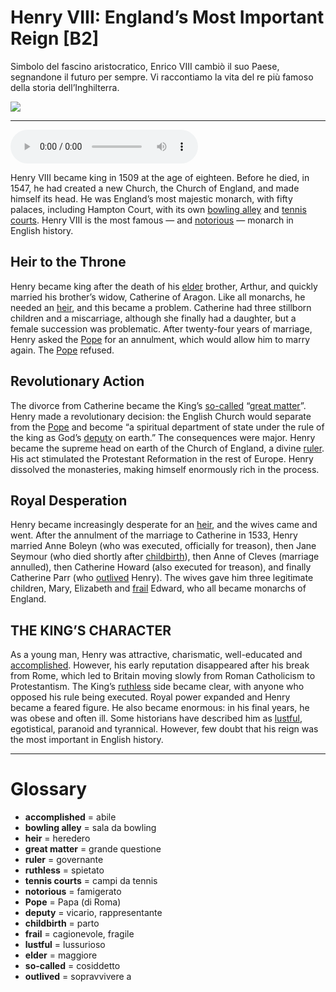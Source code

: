 # Henry VIII: England’s Most Important Reign   [B2]

Simbolo del fascino aristocratico, Enrico VIII cambiò il suo Paese, segnandone il futuro per
sempre. Vi raccontiamo la vita del re più famoso della storia dell’Inghilterra.

![](Henry%20VIII%20England%E2%80%99s%20Most%20Important%20Reign.jpg)

--------------

<div>
<audio controls autoplay>
    <source src="https://raw.githubusercontent.com/dartie/knowledge-base/main/English/SpeakUp/2023-02/Henry%20VIII%20England%E2%80%99s%20Most%20Important%20Reign.mp3" type="audio/mpeg">
</audio>
</div>


Henry VIII became king in 1509 at the age of eighteen. Before he died, in 1547, he had created a new Church, the Church of England, and made himself its head. He was England’s most majestic monarch, with fifty palaces, including Hampton Court, with its own [bowling alley](## "sala da bowling") and [tennis courts](## "campi da tennis"). Henry VIII is the most famous — and [notorious](## "famigerato") — monarch in English history.

## Heir to the Throne
Henry became king after the death of his [elder](## "maggiore") brother, Arthur, and quickly married his brother’s widow, Catherine of Aragon. Like all monarchs, he needed an [heir](## "heredero"), and this became a problem. Catherine had three stillborn children and a miscarriage, although she finally had a daughter, but a female succession was problematic. After twenty-four years of marriage, Henry asked the [Pope](## "Papa (di Roma)") for an annulment, which would allow him to marry again. The [Pope](## "Papa (di Roma)") refused. 

## Revolutionary Action
The divorce from Catherine became the King’s [so-called](## "cosiddetto") “[great matter](## "grande questione")”. Henry made a revolutionary decision: the English Church would separate from the [Pope](## "Papa (di Roma)") and become “a spiritual department of state under the rule of the king as God’s [deputy](## "vicario, rappresentante") on earth.” The consequences were major. Henry became the supreme head on earth of the Church of England, a divine [ruler](## "governante"). His act stimulated the Protestant Reformation in the rest of Europe. Henry dissolved the monasteries, making himself enormously rich in the process.

## Royal Desperation
Henry became increasingly desperate for an [heir](## "heredero"), and the wives came and went. After the annulment of the marriage to Catherine in 1533, Henry married Anne Boleyn (who was executed, officially for treason), then Jane Seymour (who died shortly after [childbirth](## "parto")), then Anne of Cleves (marriage annulled), then Catherine Howard (also executed for treason), and finally Catherine Parr (who [outlived](## "sopravvivere a") Henry). The wives gave him three legitimate children, Mary, Elizabeth and [frail](## "cagionevole, fragile") Edward, who all became monarchs of England. 

## THE KING’S CHARACTER
As a young man, Henry was attractive, charismatic, well-educated and [accomplished](## "abile"). However, his early reputation disappeared after his break from Rome, which led to Britain moving slowly from Roman Catholicism to Protestantism. The King’s [ruthless](## "spietato") side became clear, with anyone who opposed his rule being executed. Royal power expanded and Henry became a feared figure. He also became enormous: in his final years, he was obese and often ill. Some historians have described him as [lustful](## "lussurioso"), egotistical, paranoid and tyrannical. However, few doubt that his reign was the most important in English history.

--------------

<div style = "display:block; clear:both; page-break-after:always;"></div>

# Glossary
* **accomplished** = abile
* **bowling alley** = sala da bowling
* **heir** = heredero
* **great matter** = grande questione
* **ruler** = governante
* **ruthless** = spietato
* **tennis courts** = campi da tennis
* **notorious** = famigerato
* **Pope** = Papa (di Roma)
* **deputy** = vicario, rappresentante
* **childbirth** = parto
* **frail** = cagionevole, fragile
* **lustful** = lussurioso
* **elder** = maggiore
* **so-called** = cosiddetto
* **outlived** = sopravvivere a
